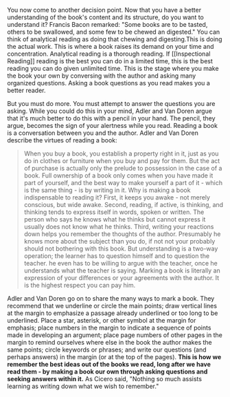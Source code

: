 
You now come to another decision point. Now that you have a better understanding of the book's content and its structure, do you want to understand it? Francis Bacon remarked: "Some books are to be tasted, others to be swallowed, and some few to be chewed an digested." 
You can think of analytical reading as doing that chewing and digesting.This is doing the actual work. This is where a book raises its demand on your time and concentration. Analytical reading is a thorough reading. If [[Inspectional Reading]] reading is the best you can do in a limited time, this is the best reading you can do given unlimited time. This is the stage where you make the book your own by conversing with the author and asking many organized questions. Asking a book questions as you read makes you a better reader.

But you must do more. You must attempt to answer the questions you are asking. While you could do this in your mind, Adler and Van Doren argue that it's much better to do this with a pencil in your hand. The pencil, they argue, becomes the sign of your alertness while you read. Reading a book is a conversation between you and the author. Adler and Van Doren describe the virtues of reading a book:

> When you buy a book, you establish a property right in it, just as you do in clothes or furniture when you buy and pay for them. But the act of purchase is actually only the prelude to possession in the case of a book. Full ownership of a book only comes when you have made it part of yourself, and the best way to make yourself a part of it - which is the same thing - is by writing in it. 
 Why is making a book indispensable to reading it? First, it keeps you awake - not merely conscious, but wide awake. Second, reading, if active, is thinking, and thinking tends to express itself in words, spoken or written. The person who says he knows what he thinks but cannot express it usually does not know what he thinks. Third, writing your reactions down helps you remember the thoughts of the author.
Presumably he knows more about the subject than you do, if not not your probably should not bothering with this book. But understanding is a two-way operation; the learner has to question himself and to question the teacher. he even has to be willing to argue with the teacher, once he understands what the teacher is saying. Marking a book is literally an expression of your differences or your agreements with the author. It is the highest respect you can pay him.


Adler and Van Doren go on to share the many ways to mark a book. They recommend that we underline or circle the main points; draw vertical lines at the margin to emphasize a passage already underlined or too long to be underlined. Place a star, asterisk, or other symbol at the margin for emphasis; place numbers in the margin to indicate a sequence of points made in developing an argument; place page numbers of other pages in the margin to remind ourselves where else in the book the author makes the same points; circle keywords or phrases; and write our questions (and perhaps answers) in the margin (or at the top of the pages). **This is how we remember the best ideas out of the books we read, long after we have read them - by making a book our own through asking questions and seeking answers within it.** As Cicero said, "Nothing  so much assists learning as writing down what we wish to remember."